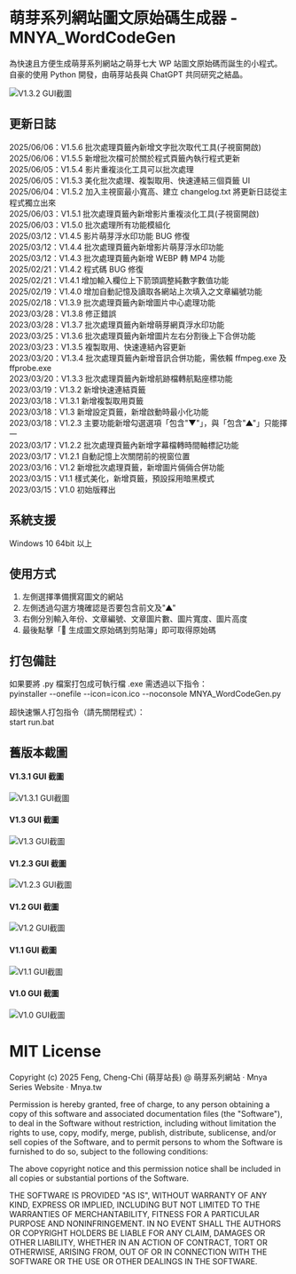 # 萌芽系列網站圖文原始碼生成器 - MNYA_WordCodeGen

為快速且方便生成萌芽系列網站之萌芽七大 WP 站圖文原始碼而誕生的小程式。<br>
自豪的使用 Python 開發，由萌芽站長與 ChatGPT 共同研究之結晶。

![V1.3.2 GUI截圖](screenshot/V1.3.2.jpg)

## 更新日誌

2025/06/06：V1.5.6 批次處理頁籤內新增文字批次取代工具(子視窗開啟)<br>
2025/06/06：V1.5.5 新增批次檔可於關於程式頁籤內執行程式更新<br>
2025/06/05：V1.5.4 影片重複淡化工具可以批次處理<br>
2025/06/05：V1.5.3 美化批次處理、複製取用、快速連結三個頁籤 UI<br>
2025/06/04：V1.5.2 加入主視窗最小寬高、建立 changelog.txt 將更新日誌從主程式獨立出來<br>
2025/06/03：V1.5.1 批次處理頁籤內新增影片重複淡化工具(子視窗開啟)<br>
2025/06/03：V1.5.0 批次處理所有功能模組化<br>
2025/03/12：V1.4.5 影片萌芽浮水印功能 BUG 修復<br>
2025/03/12：V1.4.4 批次處理頁籤內新增影片萌芽浮水印功能<br>
2025/03/12：V1.4.3 批次處理頁籤內新增 WEBP 轉 MP4 功能<br>
2025/02/21：V1.4.2 程式碼 BUG 修復<br>
2025/02/21：V1.4.1 增加輸入欄位上下箭頭調整純數字數值功能<br>
2025/02/19：V1.4.0 增加自動記憶及讀取各網站上次填入之文章編號功能<br>
2025/02/18：V1.3.9 批次處理頁籤內新增圖片中心處理功能<br>
2023/03/28：V1.3.8 修正錯誤<br>
2023/03/28：V1.3.7 批次處理頁籤內新增萌芽網頁浮水印功能<br>
2023/03/25：V1.3.6 批次處理頁籤內新增圖片左右分割後上下合併功能<br>
2023/03/23：V1.3.5 複製取用、快速連結內容更新<br>
2023/03/20：V1.3.4 批次處理頁籤內新增音訊合併功能，需依賴 ffmpeg.exe 及 ffprobe.exe<br>
2023/03/20：V1.3.3 批次處理頁籤內新增航跡檔轉航點座標功能<br>
2023/03/19：V1.3.2 新增快速連結頁籤<br>
2023/03/18：V1.3.1 新增複製取用頁籤<br>
2023/03/18：V1.3 新增設定頁籤，新增啟動時最小化功能<br>
2023/03/18：V1.2.3 主要功能新增勾選選項「包含"▼"」，與「包含"▲"」只能擇一<br>
2023/03/17：V1.2.2 批次處理頁籤內新增字幕檔轉時間軸標記功能<br>
2023/03/17：V1.2.1 自動記憶上次關閉前的視窗位置<br>
2023/03/16：V1.2 新增批次處理頁籤，新增圖片倆倆合併功能<br>
2023/03/15：V1.1 樣式美化，新增頁籤，預設採用暗黑模式<br>
2023/03/15：V1.0 初始版釋出<br>

## 系統支援

Windows 10 64bit 以上

## 使用方式

1. 左側選擇準備撰寫圖文的網站<br>
2. 左側透過勾選方塊確認是否要包含前文及"▲"<br>
3. 右側分別輸入年份、文章編號、文章圖片數、圖片寬度、圖片高度<br>
4. 最後點擊「📑 生成圖文原始碼到剪貼簿」即可取得原始碼<br>

## 打包備註

如果要將 .py 檔案打包成可執行檔 .exe 需透過以下指令：<br>
pyinstaller --onefile --icon=icon.ico --noconsole MNYA_WordCodeGen.py<br>

超快速懶人打包指令（請先關閉程式）：<br>
start run.bat<br>

## 舊版本截圖

#### V1.3.1 GUI 截圖

![V1.3.1 GUI截圖](screenshot/V1.3.1.jpg)

#### V1.3 GUI 截圖

![V1.3 GUI截圖](screenshot/V1.3.jpg)

#### V1.2.3 GUI 截圖

![V1.2.3 GUI截圖](screenshot/V1.2.3.jpg)

#### V1.2 GUI 截圖

![V1.2 GUI截圖](screenshot/V1.2.jpg)

#### V1.1 GUI 截圖

![V1.1 GUI截圖](screenshot/V1.1.jpg)

#### V1.0 GUI 截圖

![V1.0 GUI截圖](screenshot/V1.0.jpg)

# MIT License

Copyright (c) 2025 Feng, Cheng-Chi (萌芽站長) @ 萌芽系列網站 ‧ Mnya Series Website ‧ Mnya.tw

Permission is hereby granted, free of charge, to any person obtaining a copy
of this software and associated documentation files (the "Software"), to deal
in the Software without restriction, including without limitation the rights
to use, copy, modify, merge, publish, distribute, sublicense, and/or sell
copies of the Software, and to permit persons to whom the Software is
furnished to do so, subject to the following conditions:

The above copyright notice and this permission notice shall be included in all
copies or substantial portions of the Software.

THE SOFTWARE IS PROVIDED "AS IS", WITHOUT WARRANTY OF ANY KIND, EXPRESS OR
IMPLIED, INCLUDING BUT NOT LIMITED TO THE WARRANTIES OF MERCHANTABILITY,
FITNESS FOR A PARTICULAR PURPOSE AND NONINFRINGEMENT. IN NO EVENT SHALL THE
AUTHORS OR COPYRIGHT HOLDERS BE LIABLE FOR ANY CLAIM, DAMAGES OR OTHER
LIABILITY, WHETHER IN AN ACTION OF CONTRACT, TORT OR OTHERWISE, ARISING FROM,
OUT OF OR IN CONNECTION WITH THE SOFTWARE OR THE USE OR OTHER DEALINGS IN THE
SOFTWARE.
